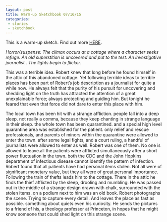 ```yaml
---
layout: post
title: Warm-up Sketchbook 07/16/15
categories:
 - stories
 - sketchbook
---
```


This is a warm-up sketch. Find out more <a href="/07-13-2015/sketchbook/">HERE</a>.

*Horror/suspense: The climax occurs at a cottage where a character seeks refuge. An old superstition is uncovered and put to the test. An investigative journalist . The lights begin to flicker.*

This was a terrible idea. Robert knew that long before he found himself in the attic of this abandoned cottage. Yet following terrible ideas to terrible places has been part of Robert’s job description as a journalist for quite a while now. He always felt that the purity of his pursuit for uncovering and shedding light on the truth has attracted the attention of a great unexplainable force; always protecting and guiding him. But tonight he feared that even that force did not dare to enter this place with him.

<!--more-->

The local town has been hit with a strange affliction. people fall into a deep sleep. not really a comma, because they keep chanting in strange language in their sleep. the whole town has been quarantined. and a special high level quarantine area was established for the patient. only relief and rescue professionals, and parents of minors within the quarantine were allowed to enter the town. after some legal fights, and a court ruling, a handful of journalists were allowed to enter as well. Robert was one of them.
No one is allowed to leave.all the patients were afflicted simultaneously after a short power fluctuation in the town. both the CDC and the John Hopkins department of infectious disease cannot identify the pattern of infection.
Robert found that all patients have had personal items stolen. Not all were of significant monetary value, but they all were of great personal importance.
Following the train of thefts leads him to the cottage. There in the attic he finds the thief afflicted by the sleep, drooling and mumbling. He was passed out in the middle of a strange design drawn with chalk, surrounded with the stolen items. on a podium next to him was an old book.
Robert photographs the scene. Trying to capture every detail. And leaves the place as fast as possible. something about quiets even his curiosity. He sends the pictures to a friend of his, a theology professor at Princeton, in hopes that he might know someone that could shed light on this strange scene.